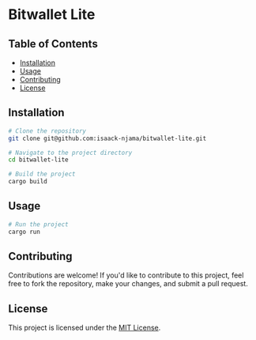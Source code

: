 # Bitwallet Lite

## Table of Contents

- [Installation](#installation)
- [Usage](#usage)
- [Contributing](#contributing)
- [License](#license)

## Installation

```sh
# Clone the repository
git clone git@github.com:isaack-njama/bitwallet-lite.git

# Navigate to the project directory
cd bitwallet-lite

# Build the project
cargo build
```

## Usage

```sh
# Run the project
cargo run
```

## Contributing

Contributions are welcome! If you'd like to contribute to this project, feel free to fork the repository, make your changes, and submit a pull request.

## License

This project is licensed under the [MIT License](./LICENSE).
